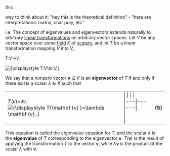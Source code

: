 
this

way to think about it: "hey this is the theoretical definition" - "here are interpretations: matrix, char poly, etc"

i.e.
The concept of eigenvalues and eigenvectors extends naturally to arbitrary [linear transformations](https://en.wikipedia.org/wiki/Linear_map "Linear map") on arbitrary vector spaces. Let _V_ be any vector space over some [field](https://en.wikipedia.org/wiki/Field_(algebra) "Field (algebra)") _K_ of [scalars](https://en.wikipedia.org/wiki/Scalar_(mathematics) "Scalar (mathematics)"), and let _T_ be a linear transformation mapping _V_ into _V_,

𝑇:𝑉→𝑉.

![{\displaystyle T:V\to V.}](https://wikimedia.org/api/rest_v1/media/math/render/svg/0cddc5c4616e0e0636cdbe8d5aab54c07627f231)

We say that a nonzero vector **v** ∈ _V_ is an **eigenvector** of _T_ if and only if there exists a scalar _λ_ ∈ _K_ such that

|   |   |   |
|---|---|---|
|𝑇(𝑣)=𝜆𝑣.![{\displaystyle T(\mathbf {v} )=\lambda \mathbf {v} .}](https://wikimedia.org/api/rest_v1/media/math/render/svg/668a03ab032405621214d60ee473182f9288b771)|\|   \|   \|   \|<br>\|---\|---\|---\|<br>\|<br>\||**(5)**|

This equation is called the eigenvalue equation for _T_, and the scalar _λ_ is the **eigenvalue** of _T_ corresponding to the eigenvector **v**. _T_(**v**) is the result of applying the transformation _T_ to the vector **v**, while _λ_**v** is the product of the scalar _λ_ with **v**.